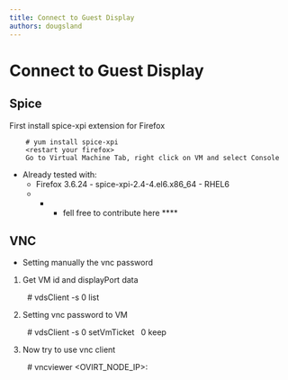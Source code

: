 ```yaml
---
title: Connect to Guest Display
authors: dougsland
---
```


<!-- TODO: Content review -->

# Connect to Guest Display

## Spice

First install spice-xpi extension for Firefox

        # yum install spice-xpi
        <restart your firefox>
        Go to Virtual Machine Tab, right click on VM and select Console

*   Already tested with:
    -   Firefox 3.6.24 - spice-xpi-2.4-4.el6.x86_64 - RHEL6
    -   -   -   fell free to contribute here \*\*\*\*

## VNC

*   Setting manually the vnc password

1) Get VM id and displayPort data

        # vdsClient -s 0 list

2) Setting vnc password to VM

        # vdsClient -s 0 setVmTicket <vmid> <password> 0 keep

3) Now try to use vnc client

        # vncviewer <OVIRT_NODE_IP>:<displayPort>

